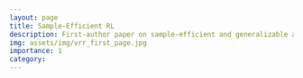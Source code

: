 ```yaml
---
layout: page
title: Sample-Efficient RL
description: First-author paper on sample-efficient and generalizable agent via visual rewrite rules (VRRs).
img: assets/img/vrr_first_page.jpg
importance: 1
category: 
---
```

